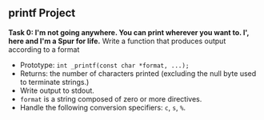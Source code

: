 ## printf Project

**Task 0: I'm not going anywhere. You can print wherever you want to. I', here and I'm a Spur for life.** Write a function that produces output according to a format
- Prototype: `int _printf(const char *format, ...);`
- Returns: the number of characters printed (excluding the null byte used to terminate strings.)
- Write output to stdout.
- `format` is a string composed of zero or more directives.
- Handle the following conversion specifiers: `c`, `s`, `%`.
